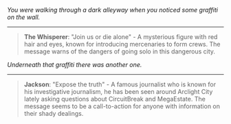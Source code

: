 
*You were walking through a dark alleyway when you noticed some graffiti on the wall.*

---

> **The Whisperer**: "Join us or die alone" - A mysterious figure with red hair and eyes, known for introducing mercenaries to form crews. The message warns of the dangers of going solo in this dangerous city.

*Underneath that graffiti there was another one.*

---

> **Jackson**: "Expose the truth" - A famous journalist who is known for his investigative journalism, he has been seen around Arclight City lately asking questions about CircuitBreak and MegaEstate. The message seems to be a call-to-action for anyone with information on their shady dealings.
